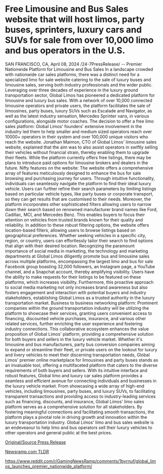 # Free Limousine and Bus Sales website that will host limos, party buses, sprinters, luxury cars and SUVs for sale from over 10,000 limo and bus operators in the U.S.

SAN FRANCISCO, CA, April 08, 2024 /24-7PressRelease/ -- Premier Nationwide Platform for Limousine and Bus Sales  In a landscape crowded with nationwide car sales platforms, there was a distinct need for a specialized limo for sale website catering to the sale of luxury buses and limousine sales, serving both industry professionals and the wider public. Leveraging over three decades of experience in the luxury ground transportation sector, Global Limos has pioneered a dedicated platform for limousine and luxury bus sales. With a network of over 10,000 connected limousine operators and private users, the platform facilitates the sale of limousines, party buses, luxury SUVs such as Escalade and Navigator, as well as the latest industry sensation, Mercedes Sprinter vans, in various configurations, alongside motor coaches.  The decision to offer a free limo sales platform: Global Limos' founders' extensive involvement in the industry led them to help smaller and medium sized operators reach over 10000+ operators in their system and over 100,000 unique visitors who reach the website. Jonathan Maimon, CTO of Global Limos' limousine sales website, explained that the aim was to also assist operators in swiftly selling their vehicles without financial strain, thereby enabling them to upgrade their fleets. While the platform currently offers free listings, there may be plans to introduce paid options for limousine brokers and dealers in the future.  Nifty features on the website: The website offers a comprehensive array of features meticulously designed to enhance the bus for sale browsing and purchasing journey for users. Through intuitive functionality, individuals can seamlessly navigate the platform to find their ideal luxury vehicle. Users can further refine their search parameters by limiting listings based on particular vehicle types, like party buses or corporate transport, so they can get results that are customised to their needs.  Moreover, the platform incorporates other sophisticated filters allowing users to narrow down their search based on renowned manufacturer brand names like Ford, Cadillac, MCI, and Mercedes Benz. This enables buyers to focus their attention on vehicles from trusted brands known for their quality and reliability.  In addition to these robust filtering options, the website offers location-based filters, allowing users to browse listings based on geographical preferences. Whether seeking vehicles in a specific city, region, or country, users can effortlessly tailor their search to find options that align with their desired location.  Recognizing the paramount importance of social media in marketing, the technology and marketing departments at Global Limos diligently promote bus and limousine sales across multiple platforms, encompassing the largest limo and bus for sale Facebook group boasting 32,000 followers, an Instagram page, a YouTube channel, and a Snapchat account, thereby amplifying visibility. Users have the ability to make requests for their listings to be featured on these platforms, which increases visibility.  Furthermore, this proactive approach to social media marketing not only increases brand awareness but also fosters engagement and interaction with potential buyers and industry stakeholders, establishing Global Limos as a trusted authority in the luxury transportation market.  Business to business networking platform: Prominent companies within the ground transportation industry will be utilizing the platform to showcase their services, granting users convenient access to financing, discounted vehicle purchases, insurance, and various other related services, further enriching the user experience and fostering industry connections. This collaborative ecosystem enhances the value proposition of Global Limos' platform, providing a comprehensive solution for both buyers and sellers in the luxury vehicle market.  Whether it's limousine and bus manufacturers, party bus conversion companies aiming to expand or streamline their fleet, or private users on the lookout for luxury and livery vehicles to meet their discerning transportation needs, Global Limos' premier online marketplace for limousines and party buses stands as an invaluable tool, offering a multifaceted platform that caters to the diverse requirements of both buyers and sellers.  With its intuitive interface and robust features, Global limo and luxury car sales platform provides a seamless and efficient avenue for connecting individuals and businesses in the luxury vehicle market. From showcasing a wide array of high-end vehicles, including limousines, party buses, and luxury SUVs, to facilitating transparent transactions and providing access to industry-leading services such as financing, discounts, and insurance, Global Limos' limo sales platform serves as a comprehensive solution for all stakeholders. By fostering meaningful connections and facilitating smooth transactions, the platform plays a pivotal role in driving growth and innovation within the luxury transportation industry.  Global Limos' limo and bus sales website is an endeveaour to help limo and bus operators sell their luxury vehicles to other operators and general public at the best prices. 

[Original/Source Press Release](https://www.24-7pressrelease.com/press-release/509869/free-limousine-and-bus-sales-website-that-will-host-limos-party-buses-sprinters-luxury-cars-and-suvs-for-sale-from-over-10000-limo-and-bus-operators-in-the-us)
                    

[Newsramp.com TLDR](None) 

https://www.reddit.com/r/GamingNewsRamp/comments/1byrnuf/global_limos_launches_premier_nationwide_platform/